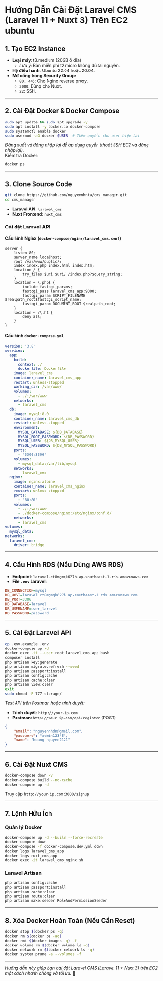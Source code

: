 # Hướng Dẫn Cài Đặt Laravel CMS (Laravel 11 + Nuxt 3) Trên EC2 ubuntu

## 1. Tạo EC2 Instance
- **Loại máy**: t3.medium (20GB ổ đĩa)
    - *Lưu ý:* Bản miễn phí t2.micro không đủ tài nguyên.
- **Hệ điều hành**: Ubuntu 22.04 hoặc 20.04.
- **Mở cổng trong Security Group:**
    - `80, 443`: Cho Nginx reverse proxy.
    - `3000`: Dùng cho Nuxt.
    - `22`: SSH.

---

## 2. Cài Đặt Docker & Docker Compose
```bash
sudo apt update && sudo apt upgrade -y
sudo apt install -y docker.io docker-compose
sudo systemctl enable docker
sudo usermod -aG docker $USER  # Thêm quyền cho user hiện tại
```
*Đăng xuất và đăng nhập lại để áp dụng quyền (thoát SSH EC2 và đăng nhập lại).*  
Kiểm tra Docker:
```bash
docker ps
```

---

## 3. Clone Source Code
```bash
git clone https://github.com/nguyennhnta/cms_manager.git
cd cms_manager
```
- **Laravel API**: `laravel_cms`
- **Nuxt Frontend**: `nuxt_cms`

### Cài đặt Laravel API
#### Cấu hình Nginx (`docker-compose/nginx/laravel_cms.conf`)
```nginx
server {
    listen 80;
    server_name localhost;
    root /var/www/public/;
    index index.php index.html index.htm;
    location / {
        try_files $uri $uri/ /index.php?$query_string;
    }
    location ~ \.php$ {
        include fastcgi_params;
        fastcgi_pass laravel_cms_app:9000;
        fastcgi_param SCRIPT_FILENAME $realpath_root$fastcgi_script_name;
        fastcgi_param DOCUMENT_ROOT $realpath_root;
    }
    location ~ /\.ht {
        deny all;
    }
}
```

#### Cấu hình `docker-compose.yml`
```yaml
version: '3.8'
services:
  app:
    build:
      context: ./
      dockerfile: Dockerfile
    image: laravel_cms
    container_name: laravel_cms_app
    restart: unless-stopped
    working_dir: /var/www/
    volumes:
      - ./:/var/www
    networks:
      - laravel_cms
  db:
    image: mysql:8.0
    container_name: laravel_cms_db
    restart: unless-stopped
    environment:
      MYSQL_DATABASE: ${DB_DATABASE}
      MYSQL_ROOT_PASSWORD: ${DB_PASSWORD}
      MYSQL_USER: ${DB_MYSQL_USER}
      MYSQL_PASSWORD: ${DB_MYSQL_PASSWORD}
    ports:
      - "3306:3306"
    volumes:
      - mysql_data:/var/lib/mysql
    networks:
      - laravel_cms
  nginx:
    image: nginx:alpine
    container_name: laravel_cms_nginx
    restart: unless-stopped
    ports:
      - "80:80"
    volumes:
      - ./:/var/www
      - ./docker-compose/nginx:/etc/nginx/conf.d/
    networks:
      - laravel_cms
volumes:
  mysql_data:
networks:
  laravel_cms:
    driver: bridge
```

---

## 4. Cấu Hình RDS (Nếu Dùng AWS RDS)
- **Endpoint**: `laravel.ct8mgmqk627h.ap-southeast-1.rds.amazonaws.com`
- **File `.env` Laravel**:
```ini
DB_CONNECTION=mysql
DB_HOST=laravel.ct8mgmqk627h.ap-southeast-1.rds.amazonaws.com
DB_PORT=3306
DB_DATABASE=laravel
DB_USERNAME=user_laravel
DB_PASSWORD=password
```

---

## 5. Cài Đặt Laravel API
```bash
cp .env.example .env
docker-compose up -d
docker exec -it --user root laravel_cms_app bash
composer install
php artisan key:generate
php artisan migrate:refresh --seed
php artisan passport:install
php artisan config:cache
php artisan cache:clear
php artisan view:clear
exit
sudo chmod -R 777 storage/
```

*Test API trên Postman hoặc trình duyệt:*
- **Trình duyệt**: `http://your-ip.com`
- **Postman**: `http://your-ip.com/api/register` (POST)
```json
{
    "email": "nguyennhdn@gmail.com",
    "password": "admin12345",
    "name": "hoang nguyen2121"
}
```

---

## 6. Cài Đặt Nuxt CMS
```bash
docker-compose down -v
docker-compose build --no-cache
docker-compose up -d
```
Truy cập `http://your-ip.com:3000/signup`

---

## 7. Lệnh Hữu Ích
### Quản lý Docker
```bash
docker-compose up -d --build --force-recreate
docker-compose down
docker-compose -f docker-compose.dev.yml down
docker logs laravel_cms_app
docker logs nuxt_cms_app
docker exec -it laravel_cms_nginx sh
```
### Laravel Artisan
```bash
php artisan config:cache
php artisan passport:install
php artisan cache:clear
php artisan route:clear
php artisan make:seeder RoleAndPermissionSeeder
```

---

## 8. Xóa Docker Hoàn Toàn (Nếu Cần Reset)
```bash
docker stop $(docker ps -q)
docker rm $(docker ps -aq)
docker rmi $(docker images -q) -f
docker volume rm $(docker volume ls -q)
docker network rm $(docker network ls -q)
docker system prune -a --volumes -f
```

---

*Hướng dẫn này giúp bạn cài đặt Laravel CMS (Laravel 11 + Nuxt 3) trên EC2 một cách nhanh chóng và tối ưu.* 🚀

